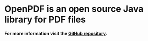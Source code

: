 # OpenPDF is an open source Java library for PDF files #

**For more information visit the [GitHub repository](https://github.com/LibrePDF/OpenPDF).**

